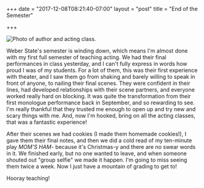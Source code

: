 +++
date = "2017-12-08T08:21:40-07:00"
layout = "post"
title = "End of the Semester"

+++

![Photo of author and acting class.](/images/2017_Fall_Acting_Weber.jpg)

Weber State's semester is winding down, which means I'm almost done with my first full semester of teaching acting. We had their final performances in class yesterday, and I can't fully express in words how proud I was of my students. For a lot of them, this was their first experience with theater, and I saw them go from shaking and barely willing to speak in front of anyone, to nailing their final scenes. They were confident in their lines, had developed relationships with their scene partners, and everyone worked really hard on blocking. It was quite the transformation from their first monologue performance back in September, and so rewarding to see. I'm really thankful that they trusted me enough to open up and try new and scary things with me. And, now I'm hooked, bring on all the acting classes, that was a fantastic experience!

After their scenes we had cookies (I made them homemade cookies!), I gave them their final notes, and then we did a cold read of my ten-minute play *MOM'S HAM*- because it's Christmas-y and there are no swear words in it. We finished early, but no one wanted to leave, and when someone shouted out "group selfie" we made it happen. I'm going to miss seeing them twice a week. Now I just have a mountain of grading to get to! 

Hooray teaching!